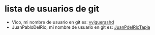 # lista de usuarios de git

- Vico, mi nombre de usuario en git es: [vviguerashd](https://github.com/vviguerashd)
- JuanPabloDelRio, mi nombre de usuario en git es: [JuanPdelRioTapia](https://github.com/JuanPdelRioTapia)
